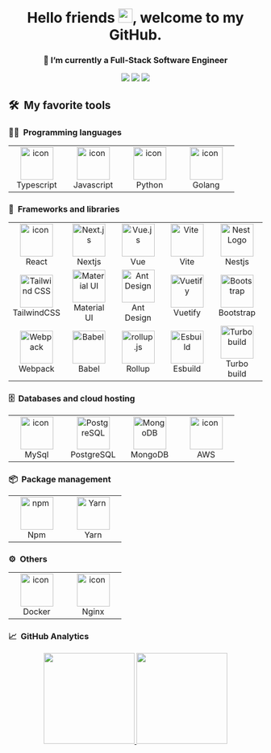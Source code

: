 <h1 align="center">
  Hello friends <img src="https://media.giphy.com/media/hvRJCLFzcasrR4ia7z/giphy.gif" width="28">, welcome to my GitHub.
</h1>
<h3 align="center">
  🔭 I’m currently a Full-Stack Software Engineer
</h3>

<div align="center">
  <a href="https://github.com/lyminhnghia"><img src="https://img.shields.io/badge/-lyminhnghia-12100E?style=flat&logo=Github&logoColor=white"/></a>
  <a href="mailto:lmn2461999@gmail.com"><img src="https://img.shields.io/badge/-lmn2461999@gmail.com-D14836?style=flat&logo=Gmail&logoColor=white"/></a>
  <img src="https://komarev.com/ghpvc/?username=lyminhnghia&color=blueviolet&style=flat">
</div>

## 🛠️ &nbsp;My favorite tools

### 👨‍💻 &nbsp;Programming languages

<table>
  <tr>
    <td align="center" width="96">
      <img src="https://techstack-generator.vercel.app/ts-icon.svg" alt="icon" width="65" height="65" />
      <br>Typescript
    </td>
    <td align="center" width="96">
      <img src="https://techstack-generator.vercel.app/js-icon.svg" alt="icon" width="65" height="65" />
      <br>Javascript
    </td>
    <td align="center" width="96">
      <a href="#macropower-tech">
        <img src="https://techstack-generator.vercel.app/python-icon.svg" alt="icon" width="65" height="65" />
      </a>
      <br>Python
    </td>
    <td align="center" width="96">
      <a href="#macropower-tech">
        <img src="https://go.dev/images/go-logo-white.svg" alt="icon" width="65" height="65" />
      </a>
      <br>Golang
    </td>
  </tr>
</table>

### 🧰 &nbsp;Frameworks and libraries

<table>
  <tr>
    <td align="center" width="96">
      <img src="https://techstack-generator.vercel.app/react-icon.svg" alt="icon" width="65" height="65" />
      <br>React
    </td>
    <td align="center" width="96">
      <img src="https://github.com/get-icon/geticon/raw/master/icons/nextjs-icon.svg" alt="Next.js" width="65" height="65">
      <br>Nextjs
    </td>
      <td align="center" width="96">
      <img src="https://github.com/get-icon/geticon/raw/master/icons/vue.svg" alt="Vue.js" width="65" height="65">
      <br>Vue
    </td>
    <td align="center" width="96">
      <img src="https://github.com/get-icon/geticon/raw/master/icons/vite.svg" alt="Vite" width="65" height="65">
      <br>Vite
    </td>
    <td align="center" width="96">
      <img src="https://nestjs.com/img/logo-small.svg" width="65" height="65"alt="Nest Logo" />
      <br>Nestjs
    </td>
  </tr>
  <tr>
    <td align="center" width="96">
      <img src="https://github.com/get-icon/geticon/raw/master/icons/tailwindcss-icon.svg" alt="Tailwind CSS" width="65" height="65"/>
      <br>TailwindCSS
    </td>
    <td align="center" width="96">
      <img src="https://github.com/get-icon/geticon/raw/master/icons/material-ui.svg" alt="Material UI" width="65" height="65">
      <br>Material UI
    </td>
    <td align="center" width="96">
      <img src="https://github.com/get-icon/geticon/raw/master/icons/ant-design.svg" alt="Ant Design" width="65" height="65">
      <br>Ant Design
    </td>
    <td align="center" width="96">
      <img src="https://cdn.vuetifyjs.com/docs/images/logos/vuetify-logo-light.svg" alt="Vuetify" width="65" height="65">
      <br>Vuetify
    </td>
    <td align="center" width="96">
      <img src="https://github.com/get-icon/geticon/raw/master/icons/bootstrap.svg" alt="Bootstrap" width="65" height="65">
      <br>Bootstrap
    </td>
  </tr>
   <tr>
    <td align="center" width="96">
      <img src="https://github.com/get-icon/geticon/raw/master/icons/webpack.svg" alt="Webpack" width="65" height="65">
      <br>Webpack
    </td>
    <td align="center" width="96">
      <img src="https://github.com/get-icon/geticon/raw/master/icons/babel.svg" alt="Babel" width="65" height="65">
      <br>Babel
    </td>
    <td align="center" width="96">
      <img src="https://github.com/get-icon/geticon/raw/master/icons/rollup.svg" alt="rollup.js" width="65" height="65">
      <br>Rollup
    </td>
    <td align="center" width="96">
      <img src="https://esbuild.github.io/favicon.svg" alt="Esbuild" width="65" height="65">
      <br>Esbuild
    </td>
    <td align="center" width="96">
      <img src="https://turbo.build/images/docs/repo/repo-hero-logo-dark.svg" alt="Turbo build" width="65" height="65">
      <br>Turbo build
    </td>
  </tr>
</table>

### 🗄️ &nbsp;Databases and cloud hosting

<table>
  <tr>
    <td align="center" width="96">
      <img src="https://techstack-generator.vercel.app/mysql-icon.svg" alt="icon" width="65" height="65" />
      <br>MySql
    </td>
    <td align="center" width="96">
        <img src="https://skillicons.dev/icons?i=postgres" width="65" height="65" alt="PostgreSQL" />
      <br>PostgreSQL
    </td>
    <td align="center" width="96">
      <img src="https://github.com/get-icon/geticon/raw/master/icons/mongodb-icon.svg" alt="MongoDB" width="65" height="65">
      <br>MongoDB
    </td>
    <td align="center" width="96">
      <img src="https://techstack-generator.vercel.app/aws-icon.svg" alt="icon" width="65" height="65" />
      <br>AWS
    </td>
  </tr>
</table>

### 📦 &nbsp;Package management

<table>
  <tr>
    <td align="center" width="96">
      <img src="https://github.com/get-icon/geticon/raw/master/icons/npm.svg" alt="npm" width="65" height="65">
      <br>Npm
    </td>
    <td align="center" width="96">
      <img src="https://github.com/get-icon/geticon/raw/master/icons/yarn.svg" alt="Yarn" width="65" height="65">
      <br>Yarn
    </td>
  </tr>
</table>

### ⚙️ &nbsp;Others

<table>
  <tr>
    <td align="center" width="96">
      <img src="https://techstack-generator.vercel.app/docker-icon.svg" alt="icon" width="65" height="65" />
      <br>Docker
    </td>
    <td align="center" width="96">
      <img src="https://techstack-generator.vercel.app/nginx-icon.svg" alt="icon" width="65" height="65" />
      <br>Nginx
    </td>
  </tr>
</table>

### 📈 &nbsp;GitHub Analytics

<p align="center">
  <a href="https://github.com/lyminhnghia">
    <img height="180em" src="https://github-readme-stats-eight-theta.vercel.app/api?username=lyminhnghia&show_icons=true&theme=algolia&include_all_commits=true&count_private=true"/>
    <img height="180em" src="https://github-readme-stats-eight-theta.vercel.app/api/top-langs/?username=lyminhnghia&layout=compact&langs_count=10&theme=algolia"/>
  </a>
</p>
